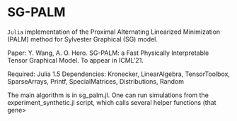 # SG-PALM

`Julia` implementation of the Proximal Alternating Linearized Minimization (PALM) method for Sylvester Graphical (SG) model.

Paper: Y. Wang, A. O. Hero. SG-PALM: a Fast Physically Interpretable Tensor Graphical Model. To appear in ICML'21. 

Required: Julia 1.5
Dependencies: Kronecker, LinearAlgebra, TensorToolbox, SparseArrays, Printf, SpecialMatrices, Distributions, Random

The main algorithm is in sg_palm.jl. One can run simulations from the experiment_synthetic.jl script, which calls several helper functions (that gene>

